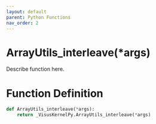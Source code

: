 ```yaml
---
layout: default
parent: Python Functions
nav_order: 2
---
```


# ArrayUtils_interleave(*args)

Describe function here.

# Function Definition

```python
def ArrayUtils_interleave(*args):
    return _VisusKernelPy.ArrayUtils_interleave(*args)
```